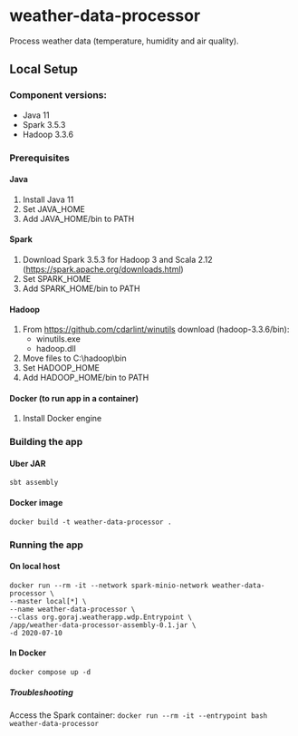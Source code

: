 # weather-data-processor
Process weather data (temperature, humidity and air quality).

## Local Setup

### Component versions:
- Java 11
- Spark 3.5.3
- Hadoop 3.3.6

### Prerequisites

#### Java
1. Install Java 11
2. Set JAVA_HOME
3. Add JAVA_HOME/bin to PATH

#### Spark
1. Download Spark 3.5.3 for Hadoop 3 and Scala 2.12 (https://spark.apache.org/downloads.html)
2. Set SPARK_HOME
3. Add SPARK_HOME/bin to PATH

#### Hadoop
1. From https://github.com/cdarlint/winutils download (hadoop-3.3.6/bin):
    - winutils.exe
    - hadoop.dll
2. Move files to C:\hadoop\bin
3. Set HADOOP_HOME
4. Add HADOOP_HOME/bin to PATH

#### Docker (to run app in a container)
1. Install Docker engine

### Building the app

#### Uber JAR
`sbt assembly`

#### Docker image
`docker build -t weather-data-processor .`

### Running the app

#### On local host
```
docker run --rm -it --network spark-minio-network weather-data-processor \
--master local[*] \
--name weather-data-processor \
--class org.goraj.weatherapp.wdp.Entrypoint \
/app/weather-data-processor-assembly-0.1.jar \
-d 2020-07-10
```

#### In Docker
`docker compose up -d`

##### Troubleshooting
Access the Spark container: `docker run --rm -it --entrypoint bash weather-data-processor`
